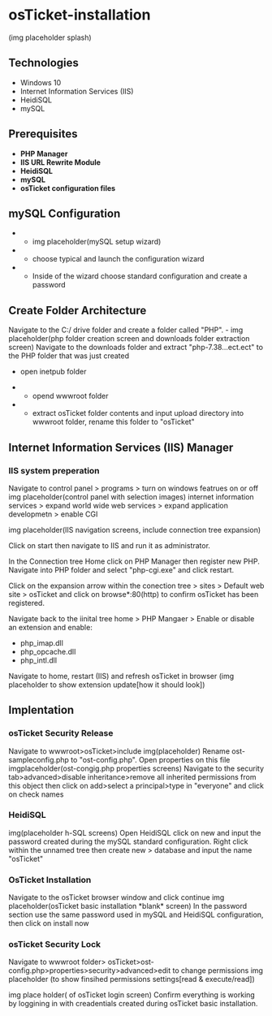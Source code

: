 # osTicket-installation

(img placeholder splash)

<h2>Technologies</h2> <!---think about how well this tracks in ATS for resume, also think about making it all encompassing--->

-  Windows 10
-  Internet Information Services (IIS)
-  HeidiSQL
-  mySQL


<h2>Prerequisites</h2>

- <b>PHP Manager</b>
- <b>IIS URL Rewrite Module </b>
- <b>HeidiSQL</b>
- <b>mySQL</b>
- <b>osTicket configuration files</b>


<h2>mySQL Configuration</h2>

-  -  img placeholder(mySQL setup wizard)

-  -  choose typical and launch the configuration wizard
-  -  Inside of the wizard choose standard configuration and create a password


<h2>Create Folder Architecture</h2>
Navigate to the C:/ drive folder and create a folder called "PHP".
- img placeholder(php folder creation screen and downloads folder extraction screen)
Navigate to the downloads folder and extract "php-7.38...ect.ect" to the PHP folder that was just created

-  open inetpub folder

-  -  opend wwwroot folder
-  -  extract osTicket folder contents and input upload directory into wwwroot folder, rename this folder to "osTicket"
 


<h2>Internet Information Services (IIS) Manager</h2>

<h3>IIS system preperation</h3>
Navigate to control panel > programs > turn on windows featrues on or off 
img placeholder(control panel with selection images)
internet information services > expand world wide web services > expand application developmetn > enable CGI

img placeholder(IIS navigation screens, include connection tree expansion)

Click on start then navigate to IIS and run it as administrator.

In the Connection tree Home click on PHP Manager then register new PHP. Navigate into PHP folder and select "php-cgi.exe" and click restart.

Click on the expansion arrow within the conection tree > sites > Default web site > osTicket and click on browse*:80(http) to confirm osTicket has been registered.

Navigate back to the iinital tree home > PHP Mangaer > Enable or disable an extension and enable:

-  php_imap.dll
-  php_opcache.dll
-  php_intl.dll

Navigate to home, restart (IIS) and refresh osTicket in browser (img placeholder to show extension update[how it should look])


<h2>Implentation <!---and clean up---></h2>
<h3>osTicket Security Release</h3>
Navigate to wwwroot>osTicket>include 
img(placeholder)
Rename ost-sampleconfig.php to "ost-config.php". Open properties on this file
imgplaceholder(ost-congig.php properties screens)
Navigate to the security tab>advanced>disable inheritance>remove all inherited permissions from this object then click on add>select a principal>type in "everyone" and click on check names

<h3>HeidiSQL</h3>
img(placeholder h-SQL screens)
Open HeidiSQL click on new and input the password created during the mySQL standard configuration.
Right click within the unnamed tree then create new > database and input the name "osTicket"

<h3>OsTicket Installation</h3>
Navigate to the osTicket browser window and click continue
img placeholder(osTicket basic installation *blank* screen)
In the password section use the same password used in mySQL and HeidiSQL configuration, then click on install now

<h3>osTicket Security Lock</h3>
Navigate to wwwroot folder> osTicket>ost-config.php>properties>security>advanced>edit to change permissions
img placeholder (to show finsihed permissions settings[read & execute/read])

img place holder( of osTicket login screen)
Confirm everything is working by loggining in with creadentials created during osTicket basic installation.
